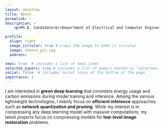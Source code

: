 ```yaml
---
layout: aboutnew
title: About
permalink: /
description: >
    <p>Ph.D. Candidate<br>Department of Electrical and Computer Engineering, Seoul National University</p>

profile:
  align: right
  image_circular: true # crops the image to make it circular
  image: cheeun_pic.jpg
  address: 

news: true  # includes a list of news items
selected_papers: true # includes a list of papers marked as "selected={true}"
social: false  # includes social icons at the bottom of the page
importance: 1
---
```


I am interested in **green deep learning** that considers energy usage and carbon emissions during model training and inference. Among the various lightweight technologies, I mainly focus on **efficient inference** approaches such as **network quantization and pruning**. While my interest is in compressing any deep learning model with massive computations, my latest projects focus on compressing models for **low-level image restoration** problems.